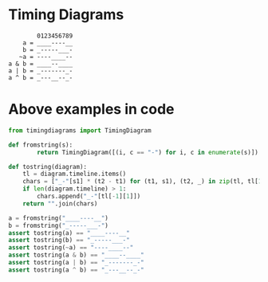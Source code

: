 # Timing Diagrams

            0123456789
        a = ____----__
        b = _-----___-
       ~a = ----____--
    a & b = ____--____
    a | b = _-------_-
    a ^ b = _---__--_-
    
# Above examples in code

```python
from timingdiagrams import TimingDiagram

def fromstring(s):
        return TimingDiagram([(i, c == "-") for i, c in enumerate(s)])

def tostring(diagram):
    tl = diagram.timeline.items()
    chars = ["_-"[s1] * (t2 - t1) for (t1, s1), (t2, _) in zip(tl, tl[1:])]
    if len(diagram.timeline) > 1:
        chars.append("_-"[tl[-1][1]])
    return "".join(chars)

a = fromstring("____----__")
b = fromstring("_-----___-")
assert tostring(a) == "____----__"
assert tostring(b) == "_-----___-"
assert tostring(~a) == "----____--"
assert tostring(a & b) == "____--____"
assert tostring(a | b) == "_-------_-"
assert tostring(a ^ b) == "_---__--_-"
```
